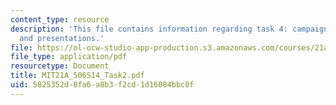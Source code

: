 ```yaml
---
content_type: resource
description: 'This file contains information regarding task 4: campaign strategy report
  and presentations.'
file: https://ol-ocw-studio-app-production.s3.amazonaws.com/courses/21a-506-the-business-of-politics-a-view-of-latin-america-spring-2014/5825352d8fa6a8b3f2cd1d16084bbc0f_MIT21A_506S14_Task2.pdf
file_type: application/pdf
resourcetype: Document
title: MIT21A_506S14_Task2.pdf
uid: 5825352d-8fa6-a8b3-f2cd-1d16084bbc0f
---
```


